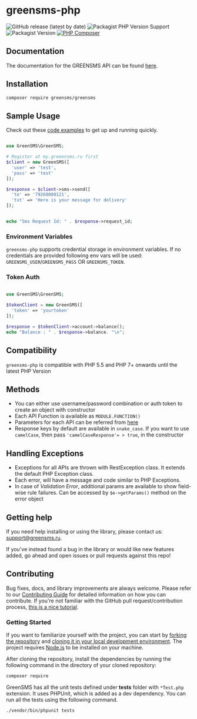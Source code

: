 # greensms-php

![GitHub release (latest by date)](https://img.shields.io/github/v/release/greensms-ru/greensms-php)
![Packagist PHP Version Support](https://img.shields.io/packagist/php-v/greensms/greensms)
![Packagist Version](https://img.shields.io/packagist/v/greensms/greensms)
[![PHP Composer](https://github.com/greensms-ru/greensms-php/actions/workflows/php.yml/badge.svg?event=release)](https://github.com/greensms-ru/greensms-php/actions/workflows/php.yml)

## Documentation

The documentation for the GREENSMS API can be found [here][apidocs].

## Installation

```bash
composer require greensms/greensms
```

## Sample Usage

Check out these [code examples](examples) to get up and running quickly.

```php

use GreenSMS\GreenSMS;

# Register at my.greeensms.ru first
$client = new GreenSMS([
  'user' => 'test',
  'pass' => 'test'
]);

$response = $client->sms->send([
  'to' => '79260000121',
  'txt' => 'Here is your message for delivery'
]);


echo "Sms Request Id: " . $response->request_id;

```

### Environment Variables

`greensms-php` supports credential storage in environment variables. If no credentials are provided following env vars will be used: `GREENSMS_USER`/`GREENSMS_PASS` OR `GREENSMS_TOKEN`.

### Token Auth

```php

use GreenSMS\GreenSMS;

$tokenClient = new GreenSMS([
  'token' => 'yourtoken'
]);

$response = $tokenClient->account->balance();
echo "Balance : " . $response->balance. "\n";


```

## Compatibility

`greensms-php` is compatible with PHP 5.5 and PHP 7+ onwards until the latest PHP Version

## Methods

- You can either use username/password combination or auth token to create an object with constructor
- Each API Function is available as `MODULE.FUNCTION()`
- Parameters for each API can be referred from [here][apidocs]
- Response keys by default are available in `snake_case`. If you want to use `camelCase`, then pass `'camelCaseResponse'= > true`, in the constructor

## Handling Exceptions

- Exceptions for all APIs are thrown with RestException class. It extends the default PHP Exception class.
- Each error, will have a message and code similar to PHP Exceptions.
- In case of _Validation Error_, additional params are available to show field-wise rule failures. Can be accessed by `$e->getParams()` method on the error object

## Getting help

If you need help installing or using the library, please contact us: [support@greensms.ru](mailto:support@greensms.ru).

If you've instead found a bug in the library or would like new features added, go ahead and open issues or pull requests against this repo!

## Contributing

Bug fixes, docs, and library improvements are always welcome. Please refer to our [Contributing Guide](CONTRIBUTING.md) for detailed information on how you can contribute.
If you're not familiar with the GitHub pull request/contribution process, [this is a nice tutorial](https://gun.io/blog/how-to-github-fork-branch-and-pull-request/).

### Getting Started

If you want to familiarize yourself with the project, you can start by [forking the repository](https://help.github.com/articles/fork-a-repo/) and [cloning it in your local development environment](https://help.github.com/articles/cloning-a-repository/). The project requires [Node.js](https://nodejs.org) to be installed on your machine.

After cloning the repository, install the dependencies by running the following command in the directory of your cloned repository:

```bash
composer require
```

GreenSMS has all the unit tests defined under **tests** folder with `*Test.php` extension. It uses PHPUnit, which is added as a dev dependency. You can run all the tests using the following command.

```bash
./vendor/bin/phpunit tests
```

[apidocs]: https://api.greensms.ru/
